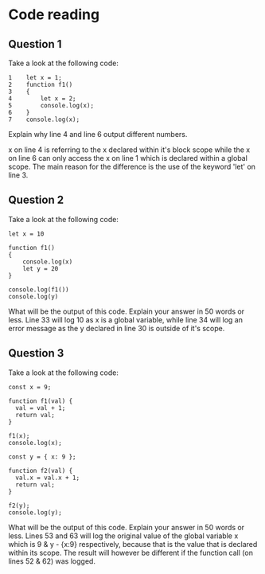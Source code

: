 # Code reading

## Question 1

Take a look at the following code:

```
1    let x = 1;
2    function f1() 
3    {
4        let x = 2;
5        console.log(x);
6    }
7    console.log(x);
```

Explain why line 4 and line 6 output different numbers.

x on line 4 is referring to the x declared within it's block scope while the x on line 6 can only access the x on line 1 which is declared within a global scope. The main reason for the difference is the use of the keyword 'let' on line 3.

## Question 2

Take a look at the following code:

```
let x = 10

function f1()
{
    console.log(x)
    let y = 20
}

console.log(f1())
console.log(y)
```

What will be the output of this code. Explain your answer in 50 words or less.
Line 33 will log 10 as x is a global variable, while line 34 will log an error message as the y declared in line 30 is outside of it's scope.

## Question 3

Take a look at the following code:

```
const x = 9;

function f1(val) {
  val = val + 1;
  return val;
}

f1(x);
console.log(x);

const y = { x: 9 };

function f2(val) {
  val.x = val.x + 1;
  return val;
}

f2(y);
console.log(y);
```

What will be the output of this code. Explain your answer in 50 words or less.
Lines 53 and 63 will log the original value of the global variable x which is 9 & y - {x:9} respectively, because that is the value that is declared within its scope. The result will however be different if the function call (on lines 52 & 62) was logged.
